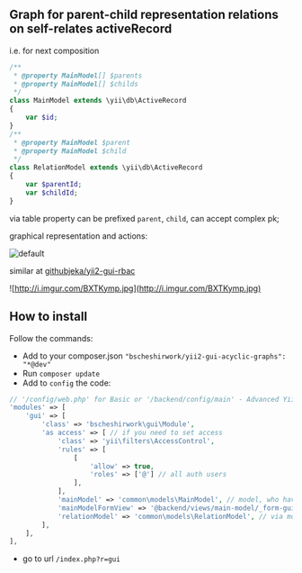 ## Graph for parent-child representation relations on self-relates activeRecord

i.e. for next composition
```php
/**
 * @property MainModel[] $parents
 * @property MainModel[] $childs
 */
class MainModel extends \yii\db\ActiveRecord
{
    var $id;
}
/**
 * @property MainModel $parent
 * @property MainModel $child
 */
class RelationModel extends \yii\db\ActiveRecord
{
    var $parentId;
    var $childId;
}
```

via table property can be prefixed `parent`, `child`, can accept complex pk;

graphical representation and actions:

![default](https://user-images.githubusercontent.com/5769211/28467279-0840024e-6e38-11e7-9ac4-cc7f7b5f15f1.png)

similar at [githubjeka/yii2-gui-rbac](https://github.com/githubjeka/gui-rbac-yii2)

![http://i.imgur.com/BXTKymp.jpg](http://i.imgur.com/BXTKymp.jpg)

## How to install

Follow the commands: 
- Add to your composer.json `"bscheshirwork/yii2-gui-acyclic-graphs": "*@dev"`
- Run `composer update`
- Add to `config` the code:
```php
// '/config/web.php' for Basic or '/backend/config/main' - Advanced Yii2 application.
'modules' => [
    'gui' => [
        'class' => 'bscheshirwork\gui\Module',
        'as access' => [ // if you need to set access
            'class' => 'yii\filters\AccessControl',
            'rules' => [
                [
                    'allow' => true,
                    'roles' => ['@'] // all auth users 
                ],
            ],
            'mainModel' => 'common\models\MainModel', // model, who have relations. (rectangles)
            'mainModelFormView' => '@backend/views/main-model/_form-gui', //Active form for MainModel. See @vendor/bscheshirwork/yii2-gui-acyclic-graphs/src/views/default/_form
            'relationModel' => 'common\models\RelationModel', // via model (arrows)
        ],
    ],
],
```
- go to url `/index.php?r=gui`
